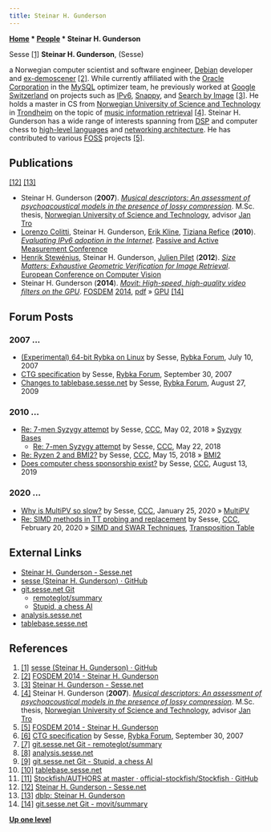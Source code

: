 ```yaml
---
title: Steinar H. Gunderson
---
```

**[Home](Home "Home") \* [People](People "People") \* Steinar H. Gunderson**



 [](https://github.com/sesse) Sesse <a id="cite-note-1" href="#cite-ref-1">[1]</a> 
**Steinar H. Gunderson**, (Sesse)  

a Norwegian computer scientist and software engineer, [Debian](https://en.wikipedia.org/wiki/Debian) developer and [ex-demoscener](https://en.wikipedia.org/wiki/Demoscene) <a id="cite-note-2" href="#cite-ref-2">[2]</a>.
While currently affiliated with the [Oracle Corporation](https://en.wikipedia.org/wiki/Oracle_Corporation) in the [MySQL](https://en.wikipedia.org/wiki/MySQL) optimizer team, he previously worked at [Google](index.php?title=Google&action=edit&redlink=1 "Google (page does not exist)") [Switzerland](https://en.wikipedia.org/wiki/Switzerland) on projects such as [IPv6](https://en.wikipedia.org/wiki/IPv6), [Snappy](https://en.wikipedia.org/wiki/Snappy_%28software%29), and [Search by Image](https://en.wikipedia.org/wiki/Google_Images) <a id="cite-note-3" href="#cite-ref-3">[3]</a>. 
He holds a master in CS from [Norwegian University of Science and Technology](https://en.wikipedia.org/wiki/Norwegian_University_of_Science_and_Technology) in [Trondheim](https://en.wikipedia.org/wiki/Trondheim) on the topic of [music information retrieval](https://en.wikipedia.org/wiki/Music_information_retrieval) <a id="cite-note-4" href="#cite-ref-4">[4]</a>. 
Steinar H. Gunderson has a wide range of interests spanning from [DSP](https://en.wikipedia.org/wiki/Digital_signal_processing) and computer chess to [high-level languages](https://en.wikipedia.org/wiki/High-level_programming_language) and [networking architecture](https://en.wikipedia.org/wiki/Network_architecture). He has contributed to various [FOSS](https://en.wikipedia.org/wiki/Free_and_open-source_software) projects <a id="cite-note-5" href="#cite-ref-5">[5]</a>. 



## Publications


<a id="cite-note-12" href="#cite-ref-12">[12]</a> <a id="cite-note-13" href="#cite-ref-13">[13]</a>



* Steinar H. Gunderson (**2007**). *[Musical descriptors: An assessment of psychoacoustical models in the presence of lossy compression](http://descriptors.sesse.net/)*. M.Sc. thesis, [Norwegian University of Science and Technology](https://en.wikipedia.org/wiki/Norwegian_University_of_Science_and_Technology), advisor [Jan Tro](https://www.ntnu.edu/employees/jantro)
* [Lorenzo Colitti](https://dblp.uni-trier.de/pers/hd/c/Colitti:Lorenzo), Steinar H. Gunderson, [Erik Kline](https://dblp.uni-trier.de/pers/hd/k/Kline:Erik), [Tiziana Refice](https://dblp.uni-trier.de/pers/hd/r/Refice:Tiziana) (**2010**). *[Evaluating IPv6 adoption in the Internet](https://link.springer.com/chapter/10.1007/978-3-642-12334-4_15)*. [Passive and Active Measurement Conference](https://dblp.uni-trier.de/db/conf/pam/pam2010.html)
* [Henrik Stewénius](https://scholar.google.com/citations?user=2cn46OkAAAAJ&hl=en), Steinar H. Gunderson, [Julien Pilet](https://dblp.uni-trier.de/pers/hd/p/Pilet:Julien) (**2012**). *[Size Matters: Exhaustive Geometric Verification for Image Retrieval](https://link.springer.com/chapter/10.1007/978-3-642-33709-3_48)*. [European Conference on Computer Vision](https://dblp.uni-trier.de/db/conf/eccv/eccv2012-2.html)
* Steinar H. Gunderson (**2014**). *[Movit: High-speed, high-quality video filters on the GPU](https://archive.fosdem.org/2014/schedule/event/movit/)*. [FOSDEM](https://en.wikipedia.org/wiki/FOSDEM) [2014](https://archive.fosdem.org/2014/), [pdf](https://movit.sesse.net/movit-fosdem2014.pdf) » [GPU](GPU "GPU") <a id="cite-note-14" href="#cite-ref-14">[14]</a>


## Forum Posts


### 2007 ...


* [(Experimental) 64-bit Rybka on Linux](http://rybkaforum.net/cgi-bin/rybkaforum/topic_show.pl?tid=1690) by Sesse, [Rybka Forum](Computer_Chess_Forums "Computer Chess Forums"), July 10, 2007
* [CTG specification](http://rybkaforum.net/cgi-bin/rybkaforum/topic_show.pl?tid=2319) by Sesse, [Rybka Forum](Computer_Chess_Forums "Computer Chess Forums"), September 30, 2007
* [Changes to tablebase.sesse.net](http://rybkaforum.net/cgi-bin/rybkaforum/topic_show.pl?tid=12312) by Sesse, [Rybka Forum](Computer_Chess_Forums "Computer Chess Forums"), August 27, 2009


### 2010 ...


* [Re: 7-men Syzygy attempt](http://www.talkchess.com/forum3/viewtopic.php?f=7&t=66797&start=246) by Sesse, [CCC](CCC "CCC"), May 02, 2018 » [Syzygy Bases](Syzygy_Bases "Syzygy Bases")
	+ [Re: 7-men Syzygy attempt](http://www.talkchess.com/forum3/viewtopic.php?f=7&t=66797&start=328) by Sesse, [CCC](CCC "CCC"), May 22, 2018
* [Re: Ryzen 2 and BMI2?](http://www.talkchess.com/forum3/viewtopic.php?f=7&t=67432&start=3) by Sesse, [CCC](CCC "CCC"), May 15, 2018 » [BMI2](BMI2 "BMI2")
* [Does computer chess sponsorship exist?](http://www.talkchess.com/forum3/viewtopic.php?f=2&t=71537) by Sesse, [CCC](CCC "CCC"), August 13, 2019


### 2020 ...


* [Why is MultiPV so slow?](http://www.talkchess.com/forum3/viewtopic.php?f=7&t=72910) by Sesse, [CCC](CCC "CCC"), January 25, 2020 » [MultiPV](Principal_Variation#MultiPV "Principal Variation")
* [Re: SIMD methods in TT probing and replacement](http://www.talkchess.com/forum3/viewtopic.php?f=7&t=73126&start=11) by Sesse, [CCC](CCC "CCC"), February 20, 2020 » [SIMD and SWAR Techniques](SIMD_and_SWAR_Techniques "SIMD and SWAR Techniques"), [Transposition Table](Transposition_Table "Transposition Table")


## External Links


* [Steinar H. Gunderson - Sesse.net](https://www.sesse.net/)
* [sesse (Steinar H. Gunderson) · GitHub](https://github.com/sesse)
* [git.sesse.net Git](https://git.sesse.net/)
	+ [remoteglot/summary](https://git.sesse.net/?p=remoteglot;a=summary)
	+ [Stupid, a chess AI](https://git.sesse.net/?p=stupid)
* [analysis.sesse.net](http://analysis.sesse.net/)
* [tablebase.sesse.net](http://tablebase.sesse.net/)


## References


1. <a id="cite-ref-1" href="#cite-note-1">[1]</a> [sesse (Steinar H. Gunderson) · GitHub](https://github.com/sesse)
2. <a id="cite-ref-2" href="#cite-note-2">[2]</a> [FOSDEM 2014 - Steinar H. Gunderson](https://archive.fosdem.org/2014/schedule/speaker/steinar_h_gunderson/)
3. <a id="cite-ref-3" href="#cite-note-3">[3]</a> [Steinar H. Gunderson - Sesse.net](https://www.sesse.net/)
4. <a id="cite-ref-4" href="#cite-note-4">[4]</a> Steinar H. Gunderson (**2007**). *[Musical descriptors: An assessment of psychoacoustical models in the presence of lossy compression](http://descriptors.sesse.net/)*. M.Sc. thesis, [Norwegian University of Science and Technology](https://en.wikipedia.org/wiki/Norwegian_University_of_Science_and_Technology), advisor [Jan Tro](https://www.ntnu.edu/employees/jantro)
5. <a id="cite-ref-5" href="#cite-note-5">[5]</a> [FOSDEM 2014 - Steinar H. Gunderson](https://archive.fosdem.org/2014/schedule/speaker/steinar_h_gunderson/)
6. <a id="cite-ref-6" href="#cite-note-6">[6]</a> [CTG specification](http://rybkaforum.net/cgi-bin/rybkaforum/topic_show.pl?tid=2319) by Sesse, [Rybka Forum](Computer_Chess_Forums "Computer Chess Forums"), September 30, 2007
7. <a id="cite-ref-7" href="#cite-note-7">[7]</a> [git.sesse.net Git - remoteglot/summary](https://git.sesse.net/?p=remoteglot;a=summary)
8. <a id="cite-ref-8" href="#cite-note-8">[8]</a> [analysis.sesse.net](http://analysis.sesse.net/)
9. <a id="cite-ref-9" href="#cite-note-9">[9]</a> [git.sesse.net Git - Stupid, a chess AI](https://git.sesse.net/?p=stupid)
10. <a id="cite-ref-10" href="#cite-note-10">[10]</a> [tablebase.sesse.net](http://tablebase.sesse.net/)
11. <a id="cite-ref-11" href="#cite-note-11">[11]</a> [Stockfish/AUTHORS at master · official-stockfish/Stockfish · GitHub](https://github.com/official-stockfish/Stockfish/blob/master/AUTHORS)
12. <a id="cite-ref-12" href="#cite-note-12">[12]</a> [Steinar H. Gunderson - Sesse.net](https://www.sesse.net/)
13. <a id="cite-ref-13" href="#cite-note-13">[13]</a> [dblp: Steinar H. Gunderson](https://dblp.uni-trier.de/pers/hd/g/Gunderson:Steinar_H=)
14. <a id="cite-ref-14" href="#cite-note-14">[14]</a> [git.sesse.net Git - movit/summary](https://git.sesse.net/?p=movit)

**[Up one level](People "People")**







 

